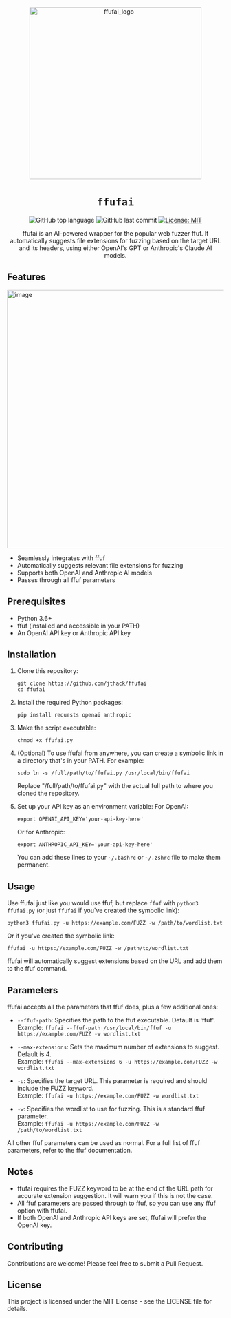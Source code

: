 <div align="center">

<img src="https://github.com/user-attachments/assets/1f9ce2d7-8f9d-4746-bad4-acfccad74900" alt="ffufai_logo" width="400">

# `ffufai`

![GitHub top language](https://img.shields.io/github/languages/top/jthack/ffufai)
![GitHub last commit](https://img.shields.io/github/last-commit/jthack/ffufai)
[![License: MIT](https://img.shields.io/badge/License-MIT-green.svg)](https://opensource.org/licenses/MIT)

<p class="align center">

ffufai is an AI-powered wrapper for the popular web fuzzer ffuf. It automatically suggests file extensions for fuzzing based on the target URL and its headers, using either OpenAI's GPT or Anthropic's Claude AI models.

</p>

</div>

## Features
<img width="600  " alt="image" src="https://github.com/user-attachments/assets/0384d4f0-3a07-48d9-9805-ea1e76b6b693">

- Seamlessly integrates with ffuf
- Automatically suggests relevant file extensions for fuzzing
- Supports both OpenAI and Anthropic AI models
- Passes through all ffuf parameters

## Prerequisites

- Python 3.6+
- ffuf (installed and accessible in your PATH)
- An OpenAI API key or Anthropic API key

## Installation

1. Clone this repository:
   ```
   git clone https://github.com/jthack/ffufai
   cd ffufai
   ```

2. Install the required Python packages:
   ```
   pip install requests openai anthropic
   ```

3. Make the script executable:
   ```
   chmod +x ffufai.py
   ```

4. (Optional) To use ffufai from anywhere, you can create a symbolic link in a directory that's in your PATH. For example:
   ```
   sudo ln -s /full/path/to/ffufai.py /usr/local/bin/ffufai
   ```
   Replace "/full/path/to/ffufai.py" with the actual full path to where you cloned the repository.

5. Set up your API key as an environment variable:
   For OpenAI:
   ```
   export OPENAI_API_KEY='your-api-key-here'
   ```
   Or for Anthropic:
   ```
   export ANTHROPIC_API_KEY='your-api-key-here'
   ```

   You can add these lines to your `~/.bashrc` or `~/.zshrc` file to make them permanent.

## Usage

Use ffufai just like you would use ffuf, but replace `ffuf` with `python3 ffufai.py` (or just `ffufai` if you've created the symbolic link):

```
python3 ffufai.py -u https://example.com/FUZZ -w /path/to/wordlist.txt
```

Or if you've created the symbolic link:

```
ffufai -u https://example.com/FUZZ -w /path/to/wordlist.txt
```

ffufai will automatically suggest extensions based on the URL and add them to the ffuf command.

## Parameters

ffufai accepts all the parameters that ffuf does, plus a few additional ones:

- `--ffuf-path`: Specifies the path to the ffuf executable. Default is 'ffuf'.  
  Example: `ffufai --ffuf-path /usr/local/bin/ffuf -u https://example.com/FUZZ -w wordlist.txt`

- `--max-extensions`: Sets the maximum number of extensions to suggest. Default is 4.  
  Example: `ffufai --max-extensions 6 -u https://example.com/FUZZ -w wordlist.txt`

- `-u`: Specifies the target URL. This parameter is required and should include the FUZZ keyword.  
  Example: `ffufai -u https://example.com/FUZZ -w wordlist.txt`

- `-w`: Specifies the wordlist to use for fuzzing. This is a standard ffuf parameter.  
  Example: `ffufai -u https://example.com/FUZZ -w /path/to/wordlist.txt`

All other ffuf parameters can be used as normal. For a full list of ffuf parameters, refer to the ffuf documentation.

## Notes

- ffufai requires the FUZZ keyword to be at the end of the URL path for accurate extension suggestion. It will warn you if this is not the case.
- All ffuf parameters are passed through to ffuf, so you can use any ffuf option with ffufai.
- If both OpenAI and Anthropic API keys are set, ffufai will prefer the OpenAI key.


## Contributing

Contributions are welcome! Please feel free to submit a Pull Request.

## License

This project is licensed under the MIT License - see the LICENSE file for details.
